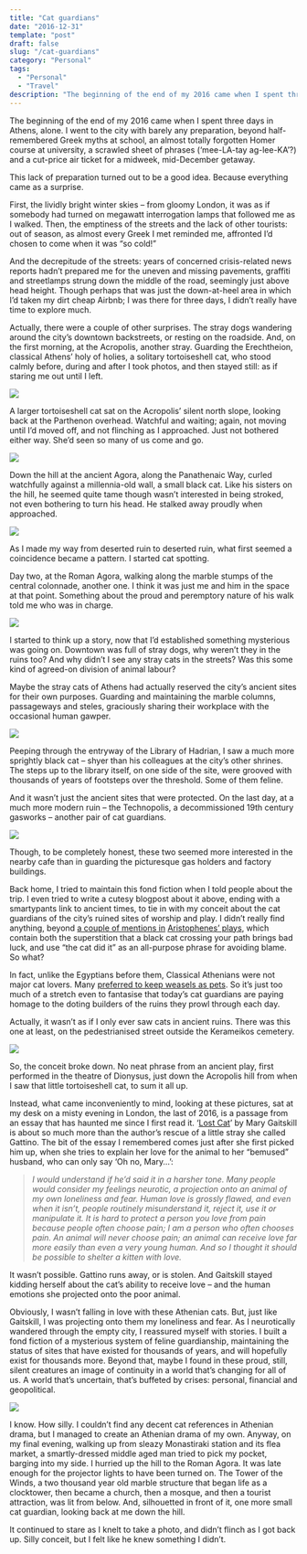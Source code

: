 ```yaml
---
title: "Cat guardians"
date: "2016-12-31"
template: "post"
draft: false
slug: "/cat-guardians"
category: "Personal"
tags:
  - "Personal"
  - "Travel"
description: "The beginning of the end of my 2016 came when I spent three days in Athens, alone."
---
```


The beginning of the end of my 2016 came when I spent three days in Athens, alone. I went to the city with barely any preparation, beyond half-remembered Greek myths at school, an almost totally forgotten Homer course at university, a scrawled sheet of phrases (‘mee-LA-tay ag-lee-KA’?) and a cut-price air ticket for a midweek, mid-December getaway.

This lack of preparation turned out to be a good idea. Because everything came as a surprise.

First, the lividly bright winter skies – from gloomy London, it was as if somebody had turned on megawatt interrogation lamps that followed me as I walked. Then, the emptiness of the streets and the lack of other tourists: out of season, as almost every Greek I met reminded me, affronted I’d chosen to come when it was “so cold!”

And the decrepitude of the streets: years of concerned crisis-related news reports hadn’t prepared me for the uneven and missing pavements, graffiti and streetlamps strung down the middle of the road, seemingly just above head height. Though perhaps that was just the down-at-heel area in which I’d taken my dirt cheap Airbnb; I was there for three days, I didn’t really have time to explore much.

Actually, there were a couple of other surprises. The stray dogs wandering around the city’s downtown backstreets, or resting on the roadside. And, on the first morning, at the Acropolis, another stray. Guarding the Erechtheion, classical Athens’ holy of holies, a solitary tortoiseshell cat, who stood calmly before, during and after I took photos, and then stayed still: as if staring me out until I left.

![](/media/cat-guardians-1.jpg)

A larger tortoiseshell cat sat on the Acropolis’ silent north slope, looking back at the Parthenon overhead. Watchful and waiting; again, not moving until I’d moved off, and not flinching as I approached. Just not bothered either way. She’d seen so many of us come and go.

![](/media/cat-guardians-2.jpg)

Down the hill at the ancient Agora, along the Panathenaic Way, curled watchfully against a millennia-old wall, a small black cat. Like his sisters on the hill, he seemed quite tame though wasn’t interested in being stroked, not even bothering to turn his head. He stalked away proudly when approached.

![](/media/cat-guardians-3.jpg)

As I made my way from deserted ruin to deserted ruin, what first seemed a coincidence became a pattern. I started cat spotting.

Day two, at the Roman Agora, walking along the marble stumps of the central colonnade, another one. I think it was just me and him in the space at that point. Something about the proud and peremptory nature of his walk told me who was in charge.

![](/media/cat-guardians-4.jpg)

I started to think up a story, now that I’d established something mysterious was going on. Downtown was full of stray dogs, why weren’t they in the ruins too? And why didn’t I see any stray cats in the streets? Was this some kind of agreed-on division of animal labour?

Maybe the stray cats of Athens had actually reserved the city’s ancient sites for their own purposes. Guarding and maintaining the marble columns, passageways and steles, graciously sharing their workplace with the occasional human gawper.

![](/media/cat-guardians-5.jpg)

Peeping through the entryway of the Library of Hadrian, I saw a much more sprightly black cat – shyer than his colleagues at the city’s other shrines. The steps up to the library itself, on one side of the site, were grooved with thousands of years of footsteps over the threshold. Some of them feline.

And it wasn’t just the ancient sites that were protected. On the last day, at a much more modern ruin – the Technopolis, a decommissioned 19th century gasworks – another pair of cat guardians.

![](/media/cat-guardians-6.jpg)

Though, to be completely honest, these two seemed more interested in the nearby cafe than in guarding the picturesque gas holders and factory buildings.

Back home, I tried to maintain this fond fiction when I told people about the trip. I even tried to write a cutesy blogpost about it above, ending with a smartypants link to ancient times, to tie in with my conceit about the cat guardians of the city’s ruined sites of worship and play. I didn’t really find anything, beyond [a couple of mentions in](http://classics.mit.edu/Aristophanes/eccles.html) [Aristophenes’ plays](http://classics.mit.edu/Aristophanes/eccles.html), which contain both the superstition that a black cat crossing your path brings bad luck, and use “the cat did it” as an all-purpose phrase for avoiding blame. So what?

In fact, unlike the Egyptians before them, Classical Athenians were not major cat lovers. Many [preferred to keep weasels as pets](http://penelope.uchicago.edu/Thayer/E/Journals/CJ/44/4/Household_Pets*.html). So it’s just too much of a stretch even to fantasise that today’s cat guardians are paying homage to the doting builders of the ruins they prowl through each day.

Actually, it wasn’t as if I only ever saw cats in ancient ruins. There was this one at least, on the pedestrianised street outside the Kerameikos cemetery.

![](/media/cat-guardians-7.jpg)

So, the conceit broke down. No neat phrase from an ancient play, first performed in the theatre of Dionysus, just down the Acropolis hill from when I saw that little tortoiseshell cat, to sum it all up.

Instead, what came inconveniently to mind, looking at these pictures, sat at my desk on a misty evening in London, the last of 2016, is a passage from an essay that has haunted me since I first read it. ‘[Lost Cat](https://granta.com/lost-cat/)’ by Mary Gaitskill is about so much more than the author’s rescue of a little stray she called Gattino. The bit of the essay I remembered comes just after she first picked him up, when she tries to explain her love for the animal to her “bemused” husband, who can only say ‘Oh no, Mary…’:

> *I would understand if he’d said it in a harsher tone. Many people would consider my feelings neurotic, a projection onto an animal of my own loneliness and fear. Human love is grossly flawed, and even when it isn’t, people routinely misunderstand it, reject it, use it or manipulate it. It is hard to protect a person you love from pain because people often choose pain; I am a person who often chooses pain. An animal will never choose pain; an animal can receive love far more easily than even a very young human. And so I thought it should be possible to shelter a kitten with love.*  

It wasn’t possible. Gattino runs away, or is stolen. And Gaitskill stayed kidding herself about the cat’s ability to receive love – and the human emotions she projected onto the poor animal.

Obviously, I wasn’t falling in love with these Athenian cats. But, just like Gaitskill, I was projecting onto them my loneliness and fear. As I neurotically wandered through the empty city, I reassured myself with stories. I built a fond fiction of a mysterious system of feline guardianship, maintaining the status of sites that have existed for thousands of years, and will hopefully exist for thousands more. Beyond that, maybe I found in these proud, still, silent creatures an image of continuity in a world that’s changing for all of us. A world that’s uncertain, that’s buffeted by crises: personal, financial and geopolitical.

![](/media/cat-guardians-8.jpg)

I know. How silly. I couldn’t find any decent cat references in Athenian drama, but I managed to create an Athenian drama of my own. Anyway, on my final evening, walking up from sleazy Monastiraki station and its flea market, a smartly-dressed middle aged man tried to pick my pocket, barging into my side. I hurried up the hill to the Roman Agora. It was late enough for the projector lights to have been turned on. The Tower of the Winds, a two thousand year old marble structure that began life as a clocktower, then became a church, then a mosque, and then a tourist attraction, was lit from below. And, silhouetted in front of it, one more small cat guardian, looking back at me down the hill.

It continued to stare as I knelt to take a photo, and didn’t flinch as I got back up. Silly conceit, but I felt like he knew something I didn’t.
